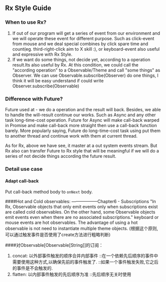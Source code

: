 ## Rx Style Guide
### When to use Rx?
1. If out of our program will get a series of event from our environment and we will operate these event for different purpose.
Such as click-event from mouse and we deal special combines by click spare time and count(eg. third-right-click aim to X skill :),
or keyboard-event also useful and expressive with Rx Style.
2. If we want do some things, not decide yet, according to a operation result.Its also useful by Rx.
At this condition, we could call the "according operation" to a Observable/Theme and call "some things" as Observer.
We can use Observable.subscribe(Observer) do one things, I think it will be easy understand if could write Observer.subscribe(Observable)

### Difference with Future?
Future used at - we do a operation and the result will back. Besides, we able to handle the will-result continue our works.
Such as Async and any other task long-time-cost operation.
Future for Async will make call-back warped in Promise and make call-back more straight then use a call-back function barely.
More popularly saying, Future do long-time-cost task using put them to another thread and continue work with them at current thread.

As for Rx, above we have see, it master at a out system events stream.
But Rx also can transfer Future to Rx style that will be meaningful if we will do a series of not decide things according the future result.

### Detail use case
#### Adapt call-back
Put call-back method body to `onNext` body.

####Hot and Cold observables: ——————Chapter6 - Subscriptions
"In Rx, Observable objects that only emit events only when subscriptions exist are called cold observables.
On the other hand, some Observable objects emit events even when there are no associated subscriptions."
keyboard or mouse events are hot observables.
The advantage of using a hot observable is not need to instantiate multiple theme objects.
(根据这个原则,可以通过触发事件是否使用了create方法进行粗略判断)

####对Observable[Observable[String]]的订阅：
1. concat: 以外部事件触发的顺序合并内部事件
::在一个依赖先后顺序的事件中需要使用这种方式,以确保先前的事件触发了.
::如果一个事件触发失败,它之后的事件是不会触发的.
2. flatten: 以内部事件触发的先后顺序为准
::先后顺序无关时使用